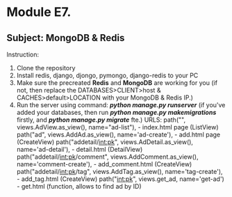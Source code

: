 # Module E7.
## Subject: MongoDB & Redis
Instruction:
1) Clone the repository
2) Install redis, django, djongo, pymongo, django-redis to your PC
3) Make sure the precreated **Redis** and **MongoDB** are working for you (if not, then replace the DATABASES>CLIENT>host & CACHES>default>LOCATION with your MongoDB & Redis IP.)
4) Run the server using command: **_python manage.py runserver_** (if you've added your databases, then run **_python manage.py makemigrations_** firstly, and **_python manage.py migrate_** fte.)
URLS:
    path("", views.AdView.as_view(), name="ad-list"), - index.html page (ListView)
    path("ad", views.AddAd.as_view(), name='ad-create'), - add.html page (CreateView)
    path("addetail/<int:pk>", views.AdDetail.as_view(), name='ad-detail'), - detail.html (DetailView)
    path("addetail/<int:pk>/comment", views.AddComment.as_view(), name='comment-create'), - add_comment.html (CreateView)
    path("addetail/<int:pk>/tag", views.AddTag.as_view(), name='tag-create'), - add_tag.html (CreateView)
    path("<int:pk>", views.get_ad, name='get-ad') - get.html (function, allows to find ad by ID)
